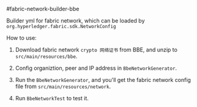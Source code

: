 #fabric-network-builder-bbe

Builder yml for fabric network, which can be loaded by `org.hyperledger.fabric.sdk.NetworkConfig`

How to use: 

1. Download fabric network `crypto 网络证书` from BBE, and unzip to `src/main/resources/bbe`.

2. Config organiztion, peer and IP address in `BbeNetworkGenerator`.

3. Run the `BbeNetworkGenerator`, and you'll get the fabric network config file from `src/main/resources/network`.

4. Run `BbeNetworkTest` to test it.
